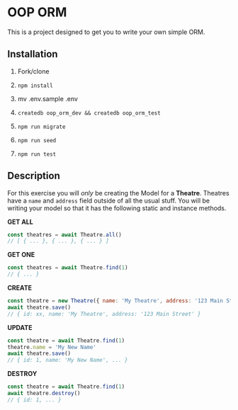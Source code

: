 # OOP ORM

This is a project designed to get you to write your own simple ORM.

## Installation

1. Fork/clone

1. `npm install`

1. mv .env.sample .env

1. `createdb oop_orm_dev && createdb oop_orm_test`

1. `npm run migrate`

1. `npm run seed`

1. `npm run test`

## Description

For this exercise you will _only_ be creating the Model for a **Theatre**. Theatres have a `name` and `address` field outside of all the usual stuff. You will be writing your model so that it has the following static and instance methods.

**GET ALL**
```js
const theatres = await Theatre.all()
// [ { ... }, { ... }, { ... } ]
```

**GET ONE**
```js
const theatres = await Theatre.find(1)
// { ... }
```

**CREATE**
```js
const theatre = new Theatre({ name: 'My Theatre', address: '123 Main Street' })
await theatre.save()
// { id: xx, name: 'My Theatre', address: '123 Main Street' }
```

**UPDATE**
```js
const theatre = await Theatre.find(1)
theatre.name = 'My New Name'
await theatre.save()
// { id: 1, name: 'My New Name', ... }
```

**DESTROY**
```js
const theatre = await Theatre.find(1)
await theatre.destroy()
// { id: 1, ... }
```
